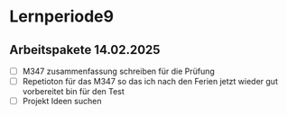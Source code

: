 # Lernperiode9


## Arbeitspakete 14.02.2025

- [ ] M347 zusammenfassung schreiben für die Prüfung
- [ ] Repetioton für das M347 so das ich nach den Ferien jetzt wieder gut vorbereitet bin für den Test
- [ ] Projekt Ideen suchen 
